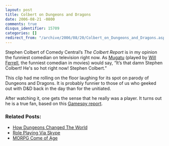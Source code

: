 ```yaml
---
layout: post
title: Colbert on Dungeons and Dragons
date: 2006-08-21 -0800
comments: true
disqus_identifier: 15709
categories: []
redirect_from: "/archive/2006/08/20/Colbert_on_Dungeons_and_Dragons.aspx/"
---
```


Stephen Colbert of Comedy Central’s *The Colbert Report* is in my
opinion the funniest comedian on television right now. As
[Mugatu](http://www.imdb.com/title/tt0196229/ "IMDB page") (played by
[Will
Ferrell](http://www.imdb.com/name/nm0002071/ "Will Ferrell on IMDB"),
the funniest comedian in movies) would say, “It’s that damn Stephen
Colbert! He's so hot right now! Stephen Colbert.”

This clip had me rolling on the floor laughing for its spot on parody of
Dungeons and Dragons. It is probably funnier to those of us who geeked
out with D&D back in the day than for the unitiated.

After watching it, one gets the sense that he really was a player. It
turns out he is a true fan, based on this [Gamespy
report](http://pc.gamespy.com/pc/dungeons-dragons-online/537989p1.html).

### Related Posts:

-   [How Dungeons Changed The
    World](http://haacked.com/archive/2004/11/15/1614.aspx "Op-Ed in Boston Globe")
-   [Role Playing Via
    Skype](http://haacked.com/archive/2006/05/17/RolePlayingViaSkype.aspx "Skype Role Playing")
-   [MORPG Come of
    Age](http://haacked.com/archive/2005/03/16/2380.aspx "Wow on NPR")


